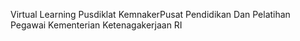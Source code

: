 Virtual Learning Pusdiklat KemnakerPusat Pendidikan Dan Pelatihan Pegawai Kementerian Ketenagakerjaan RI




